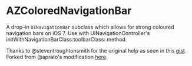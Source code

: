 AZColoredNavigationBar
======================

A drop–in `UINavigationBar` subclass which allows for strong coloured navigation bars on iOS 7. Use with UINavigationController's initWithNavigationBarClass:toolbarClass: method.

Thanks to @steventroughtonsmith for the original help as seen in this [gist](https://gist.github.com/alanzeino/6619253). Forked from @aprato's modification [here](https://gist.github.com/aprato/6631390). 
